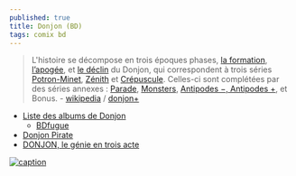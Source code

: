 ```yaml
---
published: true
title: Donjon (BD)
tags: comix bd
---
```

> L'histoire se décompose en trois époques phases, [la formation](https://www.bdfugue.com/serie/donjon/potron-minet), [l’apogée](https://www.bdfugue.com/serie/donjon/zenith), et [le déclin](https://www.bdfugue.com/serie/donjon/crepuscule) du Donjon, qui correspondent à trois séries [Potron-Minet](https://www.bdfugue.com/serie/donjon/potron-minet), [Zénith](https://www.bdfugue.com/serie/donjon/zenith) et [Crépuscule](https://www.bdfugue.com/serie/donjon/crepuscule). Celles-ci sont complétées par des séries annexes : [Parade](https://www.bdfugue.com/serie/donjon/parade), [Monsters](https://www.bdfugue.com/serie/donjon/monsters), [Antipodes −, Antipodes +](https://www.bdfugue.com/serie/donjon/antipodes), et Bonus. - [wikipedia](https://fr.wikipedia.org/wiki/Donjon_(bande_dessin%C3%A9e)) / [donjon+](https://twitter.com/donjonplus/)

- [Liste des albums de Donjon](https://fr.wikipedia.org/wiki/Liste_des_albums_de_Donjon)
	- [BDfugue](https://www.bdfugue.com/serie/donjon)
- [Donjon Pirate](http://donjonpirate.canalblog.com/)
- [DONJON, le génie en trois acte](https://www.youtube.com/watch?v=bM1qDr8lB_c)

[![caption](https://legrandpop.fr/wp-content/uploads/2019/02/donjon-herbert-marvin-1024x629.jpg)](https://www.bdtheque.com/series/358/donjon-crepuscule)

